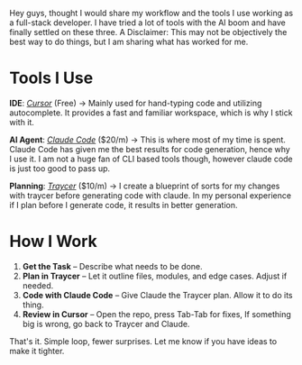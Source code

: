 Hey guys, thought I would share my workflow and the tools I use working as a full-stack developer. I have tried a lot of tools with the AI boom and have finally settled on these three. A Disclaimer: This may not be objectively the best way to do things, but I am sharing what has worked for me. 

# Tools I Use

**IDE**: [*Cursor*](https://cursor.com/) (Free) -> Mainly used for hand-typing code and utilizing autocomplete. It provides a fast and familiar workspace, which is why I stick with it. 

**AI Agent**: [*Claude Code*](https://www.anthropic.com/claude-code) ($20/m) -> This is where most of my time is spent. Claude Code has given me the best results for code generation, hence why I use it. I am not a huge fan of CLI based tools though, however claude code is just too good to pass up. 

**Planning**: [*Traycer*](https://traycer.ai/) ($10/m) -> I create a blueprint of sorts for my changes with traycer before generating code with claude. In my personal experience if I plan before I generate code, it results in better generation. 

# How I Work

1. **Get the Task** – Describe what needs to be done. 
2. **Plan in Traycer** – Let it outline files, modules, and edge cases. Adjust if needed.
3. **Code with Claude Code** – Give Claude the Traycer plan. Allow it to do its thing. 
4. **Review in Cursor** – Open the repo, press Tab-Tab for fixes, If something big is wrong, go back to Traycer and Claude.

That's it. Simple loop, fewer surprises. Let me know if you have ideas to make it tighter.